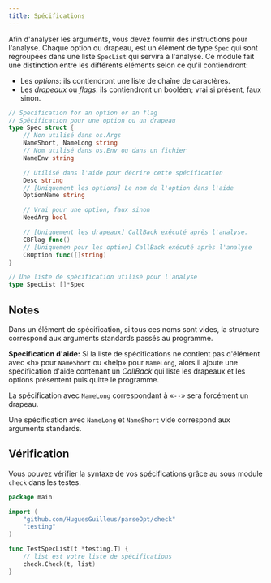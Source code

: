 ```yaml
---
title: Spécifications
---
```


Afin d'analyser les arguments, vous devez fournir des instructions pour l'analyse. Chaque option ou drapeau, est un élément de type `Spec` qui sont regroupées dans une liste `SpecList` qui servira à l'analyse. Ce module fait une distinction entre les différents éléments selon ce qu'il contiendront:
- Les *options*: ils contiendront une liste de chaîne de caractères.
- Les *drapeaux* ou *flags*: ils contiendront un booléen; vrai si présent, faux sinon.

```go
// Specification for an option or an flag
// Spécification pour une option ou un drapeau
type Spec struct {
	// Non utilisé dans os.Args
	NameShort, NameLong string
	// Nom utilisé dans os.Env ou dans un fichier
	NameEnv string

	// Utilisé dans l'aide pour décrire cette spécification
	Desc string
	// [Uniquement les options] Le nom de l'option dans l'aide
	OptionName string

	// Vrai pour une option, faux sinon
	NeedArg bool

	// [Uniquement les drapeaux] CallBack exécuté après l'analyse.
	CBFlag func()
	// [Uniquemen pour les option] CallBack exécuté après l'analyse
	CBOption func([]string)
}

// Une liste de spécification utilisé pour l'analyse
type SpecList []*Spec
```


## Notes
Dans un élément de spécification, si tous ces noms sont vides, la structure correspond aux arguments standards passés au programme.

**Specification d'aide:** Si la liste de spécifications ne contient pas d'élément avec «h» pour `NameShort` ou «help» pour `NameLong`, alors il ajoute une spécification d'aide contenant un *CallBack* qui liste les drapeaux et les options présentent puis quitte le programme.

La spécification avec `NameLong` correspondant à «`--`» sera forcément un drapeau.

Une spécification avec `NameLong` et `NameShort` vide correspond aux arguments standards.


## Vérification
Vous pouvez vérifier la syntaxe de vos spécifications grâce au sous module `check` dans les testes.

```go
package main

import (
	"github.com/HuguesGuilleus/parseOpt/check"
	"testing"
)

func TestSpecList(t *testing.T) {
	// list est votre liste de spécifications
	check.Check(t, list)
}
```
